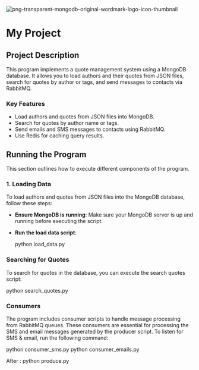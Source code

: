 ![png-transparent-mongodb-original-wordmark-logo-icon-thumbnail](https://github.com/user-attachments/assets/de5173b8-d5cd-4533-93a9-de2ad6937d78)


# My Project


## Project Description

This program implements a quote management system using a MongoDB database. It allows you to load authors and their quotes from JSON files, search for quotes by author or tags, and send messages to contacts via RabbitMQ.

### Key Features

- Load authors and quotes from JSON files into MongoDB.
- Search for quotes by author name or tags.
- Send emails and SMS messages to contacts using RabbitMQ.
- Use Redis for caching query results.

## Running the Program

This section outlines how to execute different components of the program.

### 1. Loading Data

To load authors and quotes from JSON files into the MongoDB database, follow these steps:

- **Ensure MongoDB is running**: Make sure your MongoDB server is up and running before executing the script.
  
- **Run the load data script**:

   python load_data.py

### Searching for Quotes

To search for quotes in the database, you can execute the search quotes script:

python search_quotes.py

### Consumers

The program includes consumer scripts to handle message processing from RabbitMQ queues. These consumers are essential for processing the SMS and email messages generated by the producer script.
To listen for SMS & email, run the following command:

python consumer_sms.py
python consumer_emails.py

After : python produce.py
